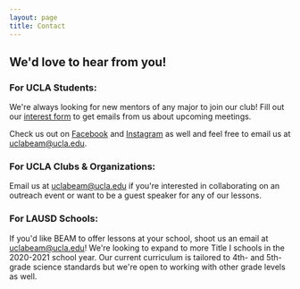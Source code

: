 ```yaml
---
layout: page
title: Contact
---
```


## We'd love to hear from you! 

### For UCLA Students:

We're always looking for new mentors of any major to join our club!
Fill out our [interest form](https://forms.gle/TjkkNKZtcaP9qoHL7) to get emails from us about upcoming meetings.

Check us out on [Facebook]({{site.facebook}}) and [Instagram]({{site.instagram}}) as well and feel free to email us at <a href="mailto:uclabeam@ucla.edu">uclabeam@ucla.edu</a>.

### For UCLA Clubs & Organizations:

Email us at <a href="mailto:uclabeam@ucla.edu">uclabeam@ucla.edu</a> if you're interested in collaborating on an outreach event or want to be a guest speaker for any of our lessons. 

### For LAUSD Schools:

If you'd like BEAM to offer lessons at your school, shoot us an email at <a href="mailto:uclabeam@ucla.edu">uclabeam@ucla.edu</a>! We're looking to expand to more Title I schools in the 2020-2021 school year. Our current curriculum is tailored to 4th- and 5th-grade science standards but we're open to working with other grade levels as well.
